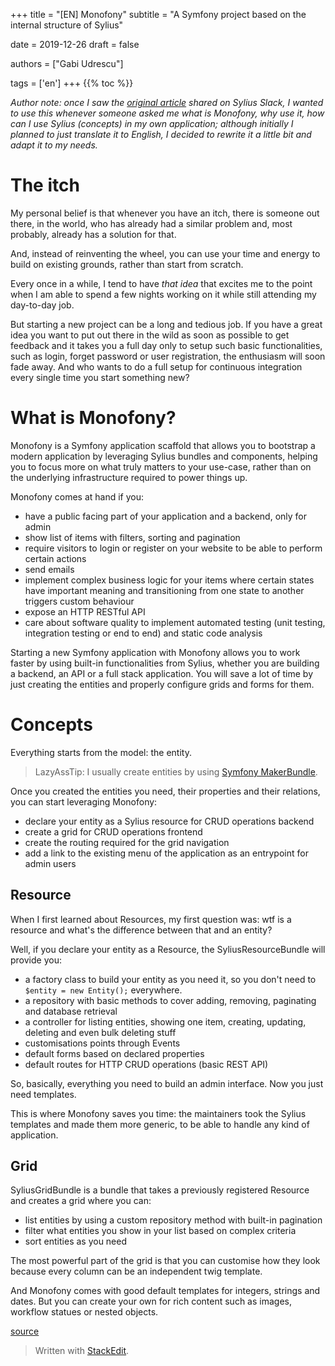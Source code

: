 +++
title = "[EN] Monofony"
subtitle = "A Symfony project based on the internal structure of Sylius"

date = 2019-12-26
draft = false

authors = ["Gabi Udrescu"]

tags = ['en']
+++
{{% toc %}}

*Author note: once I saw the [original article](https://afsy.fr/avent/2019/22-monofony-base-sur-la-structure-interne-de-sylius) shared on Sylius Slack, I wanted to use this whenever someone asked me what is Monofony, why use it, how can I use Sylius (concepts) in my own application; although initially I planned to just translate it to English, I decided to rewrite it a little bit and adapt it to my needs.*

# The itch

My personal belief is that whenever you have an itch, there is someone out there, in the world, who has already had a similar problem and, most probably, already has a solution for that. 

And, instead of reinventing the wheel, you can use your time and energy to build on existing grounds, rather than start from scratch.

Every once in a while, I tend to have *that idea* that excites me to the point when I am able to spend a few nights working on it while still attending my day-to-day job. 

But starting a new project can be a long and tedious job. If you have a great idea you want to put out there in the wild as soon as possible to get feedback and it takes you a full day only to setup such basic functionalities, such as login, forget password or user registration, the enthusiasm will soon fade away. And who wants to do a full setup for continuous integration every single time you start something new? 

# What is Monofony?

Monofony is a Symfony application scaffold that allows you to bootstrap a modern application by leveraging Sylius bundles and components, helping you to focus more on what truly matters to your use-case, rather than on the underlying infrastructure required to power things up. 

Monofony comes at hand if you:
 - have a public facing part of your application and a backend, only for admin
 - show list of items with filters, sorting and pagination
 - require visitors to login or register on your website to be able to perform certain actions
 - send emails 
 - implement complex business logic for your items where certain states have important meaning and transitioning from one state to another triggers custom behaviour 
 - expose an HTTP RESTful API
 - care about software quality to implement automated testing (unit testing, integration testing or end to end) and static code analysis

Starting a new Symfony application with Monofony allows you to work faster by using built-in functionalities from Sylius, whether you are building a backend, an API or a full stack application. You will save a lot of time by just creating the entities and properly configure grids and forms for them.

# Concepts

Everything starts from the model: the entity. 

> LazyAssTip: I usually create entities by using [Symfony MakerBundle](https://symfony.com/doc/current/bundles/SymfonyMakerBundle/index.html).

Once you created the entities you need, their properties and their relations, you can start leveraging Monofony:

 - declare your entity as a Sylius resource for CRUD operations backend
 - create a grid for CRUD operations frontend
 - create the routing required for the grid navigation
 - add a link to the existing menu of the application as an entrypoint for admin users

## Resource

When I first learned about Resources, my first question was: wtf is a resource and what's the difference between that and an entity?

Well, if you declare your entity as a Resource, the SyliusResourceBundle will provide you:

 - a factory class to build your entity as you need it, so you don't need to `$entity = new Entity();` everywhere.
 - a repository with basic methods to cover adding, removing, paginating and database retrieval
 - a controller for listing entities, showing one item, creating, updating, deleting and even bulk deleting stuff
 - customisations points through Events
 - default forms based on declared properties
 - default routes for HTTP CRUD operations (basic REST API)

So, basically, everything you need to build an admin interface. Now you just need templates.

This is where Monofony saves you time: the maintainers took the Sylius templates and made them more generic, to be able to handle any kind of application.

## Grid

SyliusGridBundle is a bundle that takes a previously registered Resource and creates a grid where you can:

 - list entities by using a custom repository method with built-in pagination
 - filter what entities you show in your list based on complex criteria 
 - sort entities as you need

The most powerful part of the grid is that you can customise how they look because every column can be an independent twig template. 

And Monofony comes with good default templates for integers, strings and dates. But you can create your own for rich content such as images, workflow statues or nested objects.

[source](https://afsy.fr/avent/2019/22-monofony-base-sur-la-structure-interne-de-sylius)

> Written with [StackEdit](https://stackedit.io/).
<!--stackedit_data:
eyJoaXN0b3J5IjpbLTE5ODQ4MTgwMzIsNjMwMDgzODg4LDE0MD
c5NTM5ODUsLTMxMjE3MzMwNSw5NjMzMzg3OCwxODM0NDY5NjU1
LC01NDU1MDc5MjQsLTE5MDE4ODYzOTksLTE5NjczMDQ5NDMsLT
EyNjQxMzMxMiwtMTg0MTAxOTkwOSwxNjY2OTY5MzgwXX0=
-->